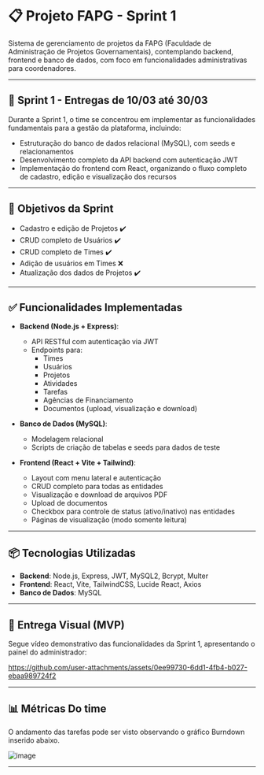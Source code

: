 # 📋 Projeto FAPG - Sprint 1

Sistema de gerenciamento de projetos da FAPG (Faculdade de Administração de Projetos Governamentais), contemplando backend, frontend e banco de dados, com foco em funcionalidades administrativas para coordenadores.

---

## 📅 Sprint 1 - Entregas de 10/03 até 30/03

Durante a Sprint 1, o time se concentrou em implementar as funcionalidades fundamentais para a gestão da plataforma, incluindo:

- Estruturação do banco de dados relacional (MySQL), com seeds e relacionamentos
- Desenvolvimento completo da API backend com autenticação JWT
- Implementação do frontend com React, organizando o fluxo completo de cadastro, edição e visualização dos recursos

---

## 🎯 Objetivos da Sprint

- Cadastro e edição de Projetos ✔️
- CRUD completo de Usuários ✔️
- CRUD completo de Times ✔️
- Adição de usuários em Times ❌
- Atualização dos dados de Projetos ✔️

---

## ✅ Funcionalidades Implementadas

- **Backend (Node.js + Express)**:
  - API RESTful com autenticação via JWT
  - Endpoints para:
    - Times
    - Usuários
    - Projetos
    - Atividades
    - Tarefas
    - Agências de Financiamento
    - Documentos (upload, visualização e download)

- **Banco de Dados (MySQL)**:
  - Modelagem relacional
  - Scripts de criação de tabelas e seeds para dados de teste

- **Frontend (React + Vite + Tailwind)**:
  - Layout com menu lateral e autenticação
  - CRUD completo para todas as entidades
  - Visualização e download de arquivos PDF
  - Upload de documentos
  - Checkbox para controle de status (ativo/inativo) nas entidades
  - Páginas de visualização (modo somente leitura)

---

## 📦 Tecnologias Utilizadas

- **Backend**: Node.js, Express, JWT, MySQL2, Bcrypt, Multer
- **Frontend**: React, Vite, TailwindCSS, Lucide React, Axios
- **Banco de Dados**: MySQL

---

## 🎥 Entrega Visual (MVP)

Segue vídeo demonstrativo das funcionalidades da Sprint 1, apresentando o painel do administrador:


https://github.com/user-attachments/assets/0ee99730-6dd1-4fb4-b027-ebaa989724f2


---

## 📊 Métricas Do time 
O andamento das tarefas pode ser visto observando o gráfico Burndown inserido abaixo.

![image](https://github.com/user-attachments/assets/a92636d9-ba2a-4060-bbcd-3d5be5672393)


---

